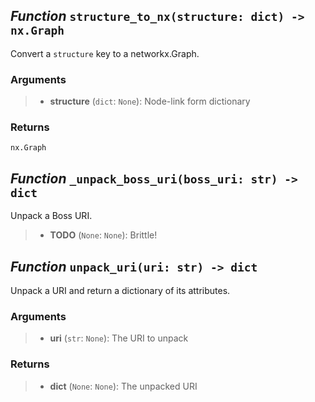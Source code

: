 ## *Function* `structure_to_nx(structure: dict) -> nx.Graph`


Convert a `structure` key to a networkx.Graph.

### Arguments
> - **structure** (`dict`: `None`): Node-link form dictionary

### Returns
    nx.Graph



## *Function* `_unpack_boss_uri(boss_uri: str) -> dict`


Unpack a Boss URI.

> - **TODO** (`None`: `None`): Brittle!


## *Function* `unpack_uri(uri: str) -> dict`


Unpack a URI and return a dictionary of its attributes.

### Arguments
> - **uri** (`str`: `None`): The URI to unpack

### Returns
> - **dict** (`None`: `None`): The unpacked URI

